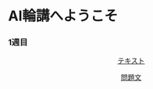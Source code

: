 # AI輪講へようこそ
### 1週目
<p align="center"><a href="https://github.com/ERiC-Labo/AI_rinkou/blob/main/week_1/text.md">テキスト</a></p>
<p align="center"><a href="https://github.com/ERiC-Labo/AI_rinkou/blob/main/week_1/question_1.md">問題文</a></p>